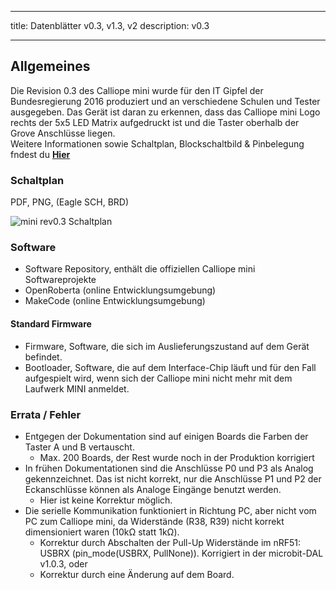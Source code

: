 <script>
import MiniRevSchaltplanPNG from '$img/datenblaetter/Calliope mini rev0.3.3_schaltplan.png';
import MiniRevSchaltplanBRD from '$img/datenblaetter/Calliope mini rev0.3.3_schaltplan.brd.brd';
import MiniRevSchaltplanPDF from '$img/datenblaetter/Calliope mini rev0.3.3_schaltplan.pdf';
import MiniRevSchaltplanSCH from '$img/datenblaetter/Calliope mini rev0.3.3_schaltplan.sch.sch';
</script> 
---
title: Datenblätter v0.3, v1.3, v2
description: v0.3

---

## Allgemeines

Die Revision 0.3 des Calliope mini wurde für den IT Gipfel der Bundesregierung 2016 produziert und an verschiedene Schulen und Tester ausgegeben. Das Gerät ist daran zu erkennen, dass das Calliope mini Logo rechts der 5x5 LED Matrix aufgedruckt ist und die Taster oberhalb der Grove Anschlüsse liegen.  
Weitere Informationen sowie Schaltplan, Blockschaltbild & Pinbelegung fndest du **[Hier](https://calliope-mini.github.io/v03.html)** 

<!-- ### Technische Spezifikation

- Nordic nRF51822 Multi-protocol Bluetooth® 4.0 low energy/2.4GHz RF SoC
    - 32-bit ARM Cortex M0 processor (16MHz)
    - 16kB RAM
    - 256kB Flash
    - Bluetooth Low Energy
- 5x5 LED Matrix Bildschirm
- Beschleunigungssensor, Gyroskop, Magnetometer (Bosch BMX055)
- MEMS Mikrofon
- DC Motortreiber (TI DRV8837)
- Piezo-Lautsprecher
- Programmierbare RGB LED (WS2812b)
- 2 programmierbare Taster
- Serielle Schnittstelle (USB + konfigurierbare Anschlüsse)
- PWM Ausgabe
- 4 Bananenstecker-/Krokodilklemmenanschlüsse
- 4 Analoge Eingänge
- 8-11 Ein-/Ausgangsanschlüsse (je nach Softwarekonfiguration)
- SPI + I2C
- USB Micro B Anschluss (Programmierung und Stromversorgung)
- JST Batterieanschluss (3.3V)
- Bananen-/Krokodilklemmenanschluss für 3.3V (Ausgang)
- 2 Grove Steckverbinder (I2C + Seriell)
- NXP KL26z (USB und Stromversorgung)
- Flash-Programmspeicher (optional) -->

### Schaltplan
PDF, PNG, (Eagle SCH, BRD)
<!-- [PDF](href= {MiniRevSchaltplanPDF}) -->
<img src={MiniRevSchaltplanPNG} alt="mini rev0.3 Schaltplan" />

### Software

- Software Repository, enthält die offiziellen Calliope mini Softwareprojekte
- OpenRoberta (online Entwicklungsumgebung)
- MakeCode (online Entwicklungsumgebung)

#### Standard Firmware

- Firmware, Software, die sich im Auslieferungszustand auf dem Gerät befindet.
- Bootloader, Software, die auf dem Interface-Chip läuft und für den Fall aufgespielt wird, wenn sich der Calliope mini nicht mehr mit dem Laufwerk MINI anmeldet.

### Errata / Fehler

- Entgegen der Dokumentation sind auf einigen Boards die Farben der Taster A und B vertauscht.
    - Max. 200 Boards, der Rest wurde noch in der Produktion korrigiert
- In frühen Dokumentationen sind die Anschlüsse P0 und P3 als Analog gekennzeichnet. Das ist nicht korrekt, nur die Anschlüsse P1 und P2 der Eckanschlüsse können als Analoge Eingänge benutzt werden.
    - Hier ist keine Korrektur möglich.
- Die serielle Kommunikation funktioniert in Richtung PC, aber nicht vom PC zum Calliope mini, da Widerstände (R38, R39) nicht korrekt dimensioniert waren (10kΩ statt 1kΩ).
    - Korrektur durch Abschalten der Pull-Up Widerstände im nRF51: USBRX (pin_mode(USBRX, PullNone)). Korrigiert in der microbit-DAL v1.0.3, oder
    - Korrektur durch eine Änderung auf dem Board.